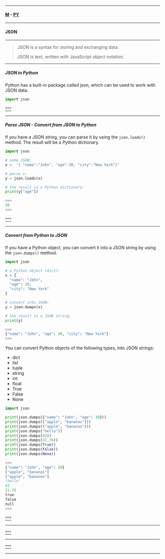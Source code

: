 
---

#### [M](https://github.com/ttltrk/TTT/blob/master/menu.md) - [PY](https://github.com/ttltrk/TTT/blob/master/PY/PY.md)

---

#### JSON

---

> JSON is a syntax for storing and exchanging data.
>
> JSON is text, written with JavaScript object notation.

---

##### JSON in Python

Python has a built-in package called json, which can be used to work with JSON data.

```py
import json
```

[^^^](#JSON)

---

##### Parse JSON - Convert from JSON to Python

If you have a JSON string, you can parse it by using the ```json.loads()``` method.
The result will be a Python dictionary.

```py
import json

# some JSON:
x =  '{ "name":"John", "age":30, "city":"New York"}'

# parse x:
y = json.loads(x)

# the result is a Python dictionary:
print(y["age"])

>>>
30
>>>
```

[^^^](#JSON)

---

##### Convert from Python to JSON

If you have a Python object, you can convert it into a JSON string by using the ```json.dumps()``` method.

```py
import json

# a Python object (dict):
x = {
  "name": "John",
  "age": 30,
  "city": "New York"
}

# convert into JSON:
y = json.dumps(x)

# the result is a JSON string:
print(y)

>>>
{"name": "John", "age": 30, "city": "New York"}
>>>
```


You can convert Python objects of the following types, into JSON strings:

- dict
- list
- tuple
- string
- int
- float
- True
- False
- None

```py
import json

print(json.dumps({"name": "John", "age": 30}))
print(json.dumps(["apple", "bananas"]))
print(json.dumps(("apple", "bananas")))
print(json.dumps("hello"))
print(json.dumps(42))
print(json.dumps(31.76))
print(json.dumps(True))
print(json.dumps(False))
print(json.dumps(None))

>>>
{"name": "John", "age": 30}
["apple", "bananas"]
["apple", "bananas"]
"hello"
42
31.76
true
false
null
>>>
```

[^^^](#JSON)

---

[^^^](#JSON)

---

[^^^](#JSON)

---
